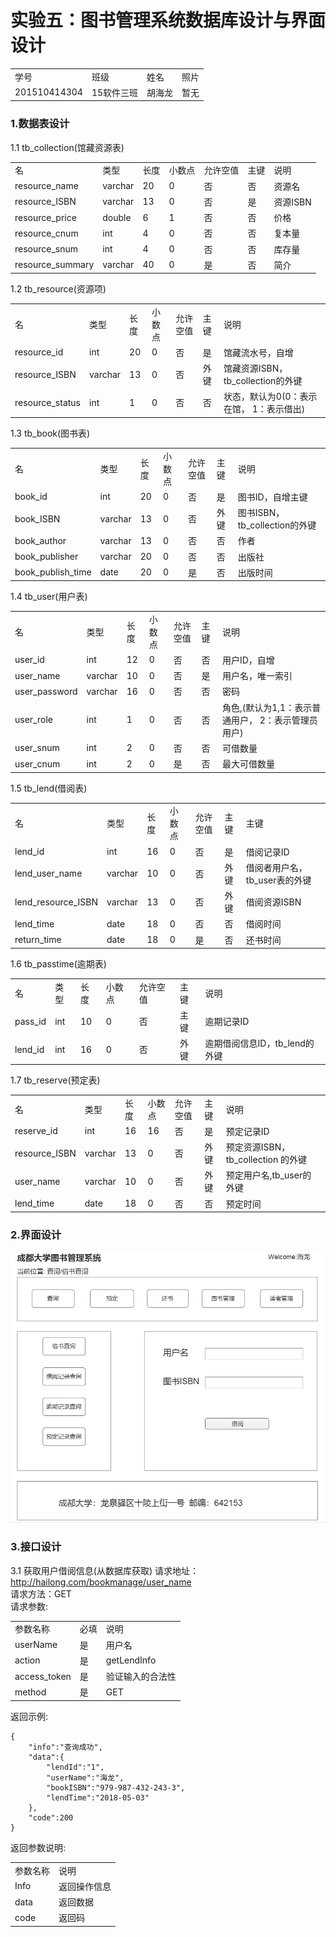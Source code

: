 # 实验五：图书管理系统数据库设计与界面设计
<table>
<tr>
<td>学号</td>
<td>班级</td>
<td>姓名</td>
<td>照片</td>
</tr>
<tr>
<td>201510414304</td>
<td>15软件三班</td>
<td>胡海龙</td>
<td>暂无</td>
</tr>
</table>

### 1.数据表设计

1.1 tb_collection(馆藏资源表)
<table>
<tr>
<td> 名</td> <td>类型</td> <td> 长度</td> <td>小数点 </td> <td> 允许空值</td> <td> 主键</td><td> 说明</td>
</tr>
<tr>
<td>resource_name</td><td>varchar</td> <td> 20</td> <td> 0</td> <td>否 </td> <td> 否</td><td> 资源名</td>
<tr>
<tr>
<td>resource_ISBN</td><td>varchar </td> <td>13 </td> <td>0 </td> <td> 否</td> <td>是 </td><td> 资源ISBN</td>
<tr>
<tr>
<td>resource_price</td><td> double</td> <td>6 </td> <td>1 </td> <td> 否</td> <td>否 </td><td> 价格</td>
<tr>
<tr>
<td>resource_cnum</td><td> int</td> <td>4 </td> <td>0 </td> <td>否 </td> <td> 否</td><td> 复本量</td>
<tr>
<tr>
<td>resource_snum</td><td> int</td> <td>4 </td> <td> 0</td> <td> 否</td> <td>否 </td><td> 库存量</td>
<tr>
<tr>
<td>resource_summary</td><td>varchar </td> <td> 40</td> <td> 0</td> <td> 是</td> <td> 否</td><td> 简介</td>
<tr>
</table>

1.2 tb_resource(资源项)

<table>
<tr>
<td> 名</td> <td>类型</td> <td> 长度</td> <td>小数点 </td> <td> 允许空值</td> <td> 主键</td><td> 说明</td>
</tr>

<tr>
<td> resource_id</td> <td>int</td> <td> 20</td> <td>0 </td> <td> 否</td> <td> 是</td><td> 馆藏流水号，自增</td>
</tr>
<tr>
<td> resource_ISBN</td> <td>varchar</td> <td> 13</td> <td>0 </td> <td> 否</td> <td> 外键</td><td> 馆藏资源ISBN，
tb_collection的外键</td>
</tr>
<tr>
<td> resource_status</td> <td>int</td> <td> 1</td> <td>0 </td> <td> 否</td> <td> 否</td><td> 状态，默认为0(0：表示在馆，
1：表示借出)</td>
</tr>

</table>


1.3 tb_book(图书表)

<table>

<tr>
<td> 名</td> <td>类型</td> <td> 长度</td> <td>小数点 </td> <td> 允许空值</td> <td> 主键</td><td> 说明</td>
</tr>

<tr>
<td> book_id</td> <td>int</td> <td> 20</td> <td>0 </td> <td> 否</td> <td> 是</td><td> 图书ID，自增主键</td>
</tr>

<tr>
<td> book_ISBN</td> <td>varchar</td> <td> 13</td> <td>0</td> <td> 否</td> <td> 外键</td><td> 图书ISBN，tb_collection的外键</td>
</tr>
<tr>
<td> book_author</td> <td>varchar</td> <td> 13</td> <td>0 </td> <td> 否</td> <td> 否</td><td> 作者</td>
</tr>
<tr>
<td> book_publisher</td> <td>varchar</td> <td> 20</td> <td>0 </td> <td>否</td> <td> 否</td><td> 出版社</td>
</tr>
<tr>
<td> book_publish_time</td> <td>date</td> <td> 20</td> <td>0 </td> <td> 是</td> <td> 否</td><td> 出版时间</td>
</tr>
<tr>
</table>


1.4 tb_user(用户表)

<table>
<tr>
<td> 名</td> <td>类型</td> <td> 长度</td> <td>小数点 </td> <td> 允许空值</td> <td> 主键</td><td> 说明</td>
</tr>

<tr>
<td> user_id</td> <td>int</td> <td> 12</td> <td>0 </td> <td> 否</td> <td> 否</td><td> 用户ID，自增</td>
</tr>

<tr>
<td> user_name</td> <td>varchar</td> <td> 10</td> <td>0 </td> <td> 否</td> <td> 是</td><td> 用户名，唯一索引</td>
</tr>
<tr>
<td> user_password</td> <td>varchar</td> <td> 16</td> <td>0</td> <td> 否</td> <td> 否</td><td> 密码</td>
</tr>

<tr>
<td> user_role</td> <td>int</td> <td> 1</td> <td>0</td> <td> 否</td> <td> 否</td><td> 角色,(默认为1,1：表示普通用户，
2：表示管理员用户)</td>
</tr>
<tr>
<td> user_snum</td> <td>int</td> <td> 2</td> <td>0 </td> <td> 否</td> <td> 否</td><td> 可借数量</td>
</tr>
<tr>
<td> user_cnum</td> <td>int</td> <td> 2</td> <td>0 </td> <td> 是</td> <td> 否</td><td> 最大可借数量</td>
</tr>
</table>

1.5 tb_lend(借阅表)

<table>

<tr>
<td> 名</td> <td>类型</td> <td> 长度</td> <td>小数点 </td> <td> 允许空值</td> <td> 主键</td><td> 主键</td>
</tr>

<tr>
<td> lend_id</td> <td>int</td> <td> 16</td> <td>0 </td> <td> 否</td> <td> 是</td><td> 借阅记录ID</td>
</tr>
<tr>
<td> lend_user_name</td> <td>varchar</td> <td> 10</td> <td>0 </td> <td> 否</td> <td> 外键</td><td> 借阅者用户名，
tb_user表的外键</td>
</tr>
<tr>
<td> lend_resource_ISBN</td> <td>varchar</td> <td> 13</td> <td>0 </td> <td> 否</td> <td> 外键</td><td> 借阅资源ISBN</td>
</tr>
<tr>
<td> lend_time</td> <td>date</td> <td> 18</td> <td>0 </td> <td> 否</td> <td> 否</td><td> 借阅时间</td>
</tr>
<tr>
<td> return_time</td> <td>date</td> <td> 18</td> <td>0</td> <td> 是</td> <td> 否</td><td> 还书时间</td>
</tr>
</table>


1.6 tb_passtime(逾期表)

<table>

<tr>
<td> 名</td> <td>类型</td> <td> 长度</td> <td>小数点 </td> <td> 允许空值</td> <td> 主键</td><td> 说明</td>
</tr>

<tr>
<td> pass_id</td> <td>int</td> <td> 10</td> <td>0 </td> <td> 否</td> <td> 主键</td><td>逾期记录ID</td>
</tr>

<tr>
<td> lend_id</td> <td>int</td> <td> 16</td> <td>0 </td> <td> 否</td> <td> 外键</td><td>逾期借阅信息ID，tb_lend的外键</td>
</tr>

</table>

1.7 tb_reserve(预定表)

<table>

<tr>
<td> 名</td> <td>类型</td> <td> 长度</td> <td>小数点 </td> <td> 允许空值</td> <td> 主键</td><td> 说明</td>
</tr>

<tr>
<td> reserve_id</td> <td>int</td> <td> 16</td> <td>16</td> <td> 否</td> <td> 是</td><td> 预定记录ID</td>
</tr>

<tr>
<td> resource_ISBN</td> <td>varchar</td> <td> 13</td> <td>0 </td> <td> 否</td> <td> 外键</td><td> 预定资源ISBN，tb_collection
的外键</td>
</tr>

<tr>
<td> user_name</td> <td>varchar</td> <td> 10</td> <td>0 </td> <td> 否</td> <td> 外键</td><td> 预定用户名,tb_user的
外键</td>
</tr>
<tr>
<td> lend_time</td> <td>date</td> <td> 18</td> <td>0 </td> <td> 否</td> <td> 否</td><td> 预定时间</td>
</tr>
</table>

### 2.界面设计


![](./book1.PNG)


### 3.接口设计


3.1 获取用户借阅信息(从数据库获取)
请求地址：http://hailong.com/bookmanage/user_name  
请求方法：GET  
请求参数:  
<table>
<tr>
<td>参数名称</td><td>必填</td><td>说明</td>
</tr>

<tr>
<td>userName</td><td>是</td><td>用户名</td>
</tr>

<tr>
<td>action</td><td>是</td><td>getLendInfo</td>
</tr>

<tr>
<td>access_token</td><td>是</td><td>验证输入的合法性</td>
</tr>

<tr>
<td>method</td><td>是</td><td>GET</td>
</tr>
</table>

返回示例:  
```
{
    "info":"查询成功",
    "data":{ 
        "lendId":"1",
        "userName":"海龙",
        "bookISBN":"979-987-432-243-3",
        "lendTime":"2018-05-03"
    },
    "code":200
}
```
返回参数说明:  
<table>

<tr>
<td>参数名称</td><td>说明</td>
</tr>

<tr>
<td>Info</td><td>返回操作信息</td>
</tr>

<tr>
<td>data</td><td>返回数据</td>
</tr>

<tr>
<td>code</td><td>返回码</td>
</tr>
</table>




